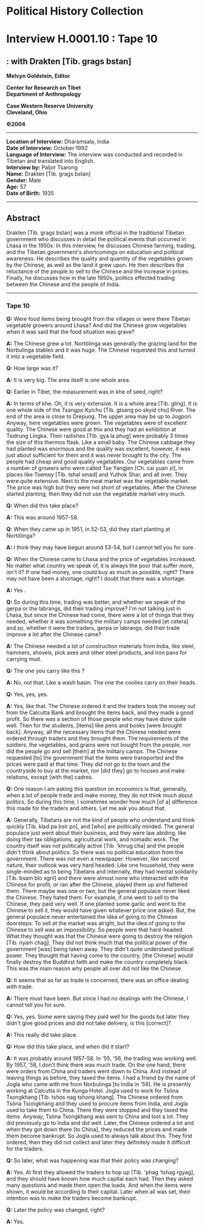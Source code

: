# Political History Collection  
# Interview H.0001.10 : Tape 10  
##  : with Drakten [Tib. grags bstan]  


**Melvyn Goldstein, Editor**  

**Center for Research on Tibet**  
**Department of Anthropology**  

**Case Western Reserve University**  
**Cleveland, Ohio**  

**©2004**  

---  
**Location of Interview:** Dharamsala, India  
**Date of Interview:** October 1992  
**Language of Interview:** The interview was conducted and recorded in Tibetan and translated into English.  
**Interview by:** Paljor Tsarong  
**Name:** Drakten [Tib. grags bstan]  
**Gender:** Male  
**Age:** 57  
**Date of Birth:** 1935  

---  
## Abstract  

 Drakten [Tib. grags bstan] was a monk official in the traditional Tibetan government who discusses in detail the political events that occurred in Lhasa in the 1950s. In this interview, he discusses Chinese farming, trading, and the Tibetan government's shortcomings on education and political awareness. He describes the quality and quantity of the vegetables grown by the Chinese, as well as the land it grew upon. He then describes the reluctance of the people to sell to the Chinese and the increase in prices. Finally, he discusses how in the late 1950s, politics effected trading between the Chinese and the people of India. 
  
---
### Tape 10  
**Q:**  Were food items being brought from the villages or were there Tibetan vegetable growers around Lhasa? And did the Chinese grow vegetables when it was said that the food situation was grave?   

**A:**  The Chinese grew a lot. Nortölinga was generally the grazing land for the Norbulinga stables and it was huge. The Chinese requested this and turned it into a vegetable field.   

**Q:**  How large was it?   

**A:**  It is very big. The area itself is one whole area.   

**Q:**  Earlier in Tibet, the measurement was in khe of seed, right?   

**A:**  In terms of khe. Oh, it is very extensive. It is a whole area [Tib. gling]. It is one whole side of the Tsangpo Kyichu [Tib. gtsang po skyid chu] River. The end of the area is close to Drepung. The upper area may be up to Jogpori. Anyway, here vegetables were grown. The vegetables were of excellent quality. The Chinese were good at this and they had an exhibition at Tsidrung Lingka. Their radishes [Tib. gya la phug] were probably 3 times the size of this thermos flask. Like a small baby. The Chinese cabbage they had planted was enormous and the quality was excellent, however, it was just about sufficient for them and it was never brought to the city. The people had cheap and good quality vegetables. Our vegetables came from a number of growers who were called Tse Yangjen [Ch. cai yuan zi], in places like Tsemey [Tib. tshal smad] and Yuthok Shar, and all over. They were quite extensive. Next to the meat market was the vegetable market. The price was high but they were not short of vegetables. After the Chinese started planting, then they did not use the vegetable market very much.   

**Q:**  When did this take place?   

**A:**  This was around 1957-58.   

**Q:**  When they came up in 1951, in 52-53, did they start planting at Nortölinga?   

**A:**  I think they may have begun around 53-54, but I cannot tell you for sure.   

**Q:**  When the Chinese came to Lhasa and the price of vegetables increased. No matter what country we speak of, it is always the poor that suffer more, isn't it? If one had money, one could buy as much as possible, right? There may not have been a shortage, right? I doubt that there was a shortage.   

**A:**  Yes .   

**Q:**  So during this time, trading was better, and whether we speak of the gerpa or the labrangs, did their trading improve? I'm not talking just in Lhasa, but since the Chinese had come, there were a lot of things that they needed, whether it was something the military camps needed [et cetera] and so, whether it were the traders, gerpa or labrangs, did their trade improve a lot after the Chinese came?   

**A:**  The Chinese needed a lot of construction materials from India, like steel, hammers, shovels, pick axes and other steel products, and iron pans for carrying mud.   

**Q:**  The one you carry like this ?   

**A:**  No, not that. Like a wash basin. The one the coolies carry on their heads.   

**Q:**  Yes, yes, yes.   

**A:**  Yes, like that. The Chinese ordered it and the traders took the money out from the Calcutta Bank and brought the items back, and they made a good profit. So there was a section of those people who may have done quite well. Then for the students, [items] like pens and books [were brought back]. Anyway, all the necessary items that the Chinese needed were ordered through traders and they brought them. The requirements of the soldiers, the vegetables, and grains were not bought from the people, nor did the people go and sell [them] at the military camps. The Chinese requested [to] the government that the items were transported and the prices were paid at that time. They did not go to the town and the countryside to buy at the market, nor [did they] go to houses and make relations, except [with the] cadres.   

**Q:**  One reason I am asking this question on economics is that, generally, when a lot of people trade and make money, they do not think much about politics. So during this time, I sometimes wonder how much [of a] difference this made for the traders and others. Let me ask you about that.   

**A:**  Generally, Tibetans are not the kind of people who understand and think quickly [Tib. klad pa bsir po], and [who] are politically minded. The general populace just went about their business, and they were law abiding, like doing their tax obligations, agricultural work, and nomadic work. The country itself was not politically active [Tib. 'khrug cha] and the people didn't think about politics. So there was no political education from the government. There was not even a newspaper. However, like second nature, their outlook was very hard headed. Like one household, they were single-minded as to being Tibetans and internally, they had mental solidarity [Tib. bsam blo sgril] and there were almost none who interacted with the Chinese for profit, or ran after the Chinese, played them up and flattered them. There maybe was one or two, but the general populace never liked the Chinese. They hated them. For example, if one went to sell to the Chinese, they paid very well. If one planted some garlic and went to the Chinese to sell it, they would have given whatever price one asked. But, the general populace never entertained the idea of going to the Chinese doorsteps. To sell at the market was alright, but the idea of going to the Chinese to sell was an impossibility. So people were that hard-headed. What they thought was that the Chinese were going to destroy the religion [Tib. nyam chag]. They did not think much that the political power of the government [was] being taken away. They didn't quite understand political power. They thought that having come to the country, [the Chinese] would finally destroy the Buddhist faith and make the country completely black. This was the main reason why people all over did not like the Chinese.   

**Q:**  It seems that as far as trade is concerned, there was an office dealing with trade.   

**A:**  There must have been. But since I had no dealings with the Chinese, I cannot tell you for sure.   

**Q:**  Yes, yes. Some were saying they paid well for the goods but later they didn't give good prices and did not take delivery, is this [correct]?   

**A:**  This really did take place.   

**Q:**  How did this take place, and when did it start?   

**A:**  It was probably around 1957-58. In '55, '56, the trading was working well. By 1957, '58, I don't think there was much trade. On the one hand, there were orders from China and traders went down to China. And instead of leaving things as before, they taxed the items. I had a friend by the name of Jogla who came with me from Norbulinga [to India in '59]. He is presently working at Calcutta in the Kunga Hotel. Jogla used to work for Tsöna Tsongkhang [Tib. tshos nag tshong khang]. The Chinese ordered from Tsöna Tsongkhang and they used to procure items from India, and Jogla used to take them to China. There they were stopped and they taxed the items. Anyway, Tsöna Tsongkhang was sent to China and lost a lot. They did previously go to India and did well. Later, the Chinese ordered a lot and when they got down there [to China], they reduced the prices and made them become bankrupt. So Jogla used to always talk about this. They first ordered, then they did not collect and later they definitely made it difficult for the traders.   

**Q:**  So later, what was happening was that their policy was changing?   

**A:**  Yes. At first they allowed the traders to hop up [Tib. 'phag 'tshag rgyag], and they should have known how much capital each had. Then they asked many questions and made them open the loads. And when the items were shown, it would be according to their capital. Later when all was set, their intention was to make the traders become bankrupt.   

**Q:**  Later the policy was changed, right?   

**A:**  Yes.    

